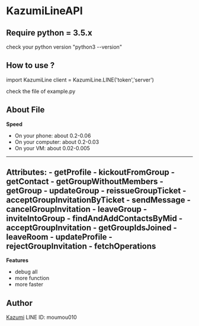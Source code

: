 # KazumiLineAPI

Require python = 3.5.x
------
check your python version
"python3 --version"


How to use ?
------
import KazumiLine
client = KazumiLine.LINE('token','server')

check the file of example.py


About File
------
**Speed**
- On your phone: about 0.2-0.06
- On your computer: about 0.2-0.03
- On your VM: about 0.02-0.005

------
**Attributes**:
     - getProfile 
     - kickoutFromGroup 
     - getContact
     - getGroupWithoutMembers
     - getGroup
     - updateGroup 
     - reissueGroupTicket 
     - acceptGroupInvitationByTicket
     - sendMessage 
     - cancelGroupInvitation 
     - leaveGroup 
     - inviteIntoGroup 
     - findAndAddContactsByMid 
     - acceptGroupInvitation 
     - getGroupIdsJoined 
     - leaveRoom
     - updateProfile
     - rejectGroupInvitation
     - fetchOperations 
------
**Features**
- debug all
- more function
- more faster

Author
------
[Kazumi](line://ti/p/~moumou010)
LINE ID: moumou010
